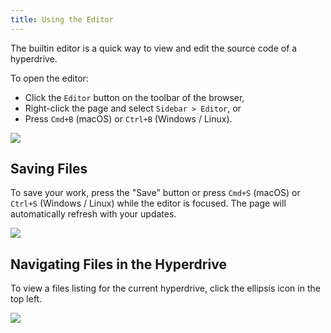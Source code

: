 ```yaml
---
title: Using the Editor
---
```


The builtin editor is a quick way to view and edit the source code of a hyperdrive.

To open the editor:

* Click the `Editor` button on the toolbar of the browser,
* Right-click the page and select `Sidebar > Editor`, or
* Press `Cmd+B` \(macOS\) or `Ctrl+B` \(Windows / Linux\).

![](/img/open-editor.png)

## Saving Files

To save your work, press the "Save" button or press `Cmd+S` \(macOS\) or `Ctrl+S` \(Windows / Linux\) while the editor is focused. The page will automatically refresh with your updates.

![](/img/editor-save.png)

## Navigating Files in the Hyperdrive

To view a files listing for the current hyperdrive, click the ellipsis icon in the top left.

![](/img/editor-list-files.png)
